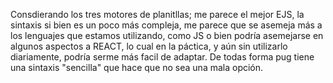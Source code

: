 Consdierando los tres motores de planitllas; me parece el mejor EJS, la sintaxis si bien es un poco más compleja, me parece que se asemeja más a los lenguajes que estamos utilizando, como JS o bien podría asemejarse en algunos aspectos a REACT, lo cual en la páctica, y aún sin utilizarlo diariamente, podría serme más facil de adaptar.
De todas forma pug tiene una sintaxis "sencilla" que hace que no sea una mala opción.
